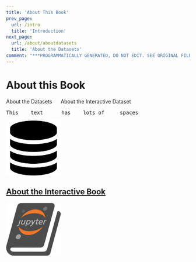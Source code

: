 ```yaml
---
title: 'About This Book'
prev_page:
  url: /intro
  title: 'Introduction'
next_page:
  url: /about/aboutdatasets
  title: 'About the Datasets'
comment: "***PROGRAMMATICALLY GENERATED, DO NOT EDIT. SEE ORIGINAL FILES IN /content***"
---
```

# About this Book
<!--
<p style="margin:0;display:inline;float:left"><h2>About the Datasets</h2></p>
<p style="margin:0;display:inline;float:right"><h2>About the Interactive Book</h2></p>-->

About the Datasets &nbsp;&nbsp;&nbsp;&nbsp; About the Interactive Dataset

<pre class="tab">This    text      has    lots of     spaces</pre>

<a href="https://veerg24.github.io/myonlinebook/about/aboutdatasets.html">
<img src="datasets.png" style="width: 150px;"/>
</a>

## [About the Interactive Book][jupyterbook]
<a href="https://veerg24.github.io/myonlinebook/about/aboutinteractivebooks.html">
<img src="jupyterbook.png" style="width: 150px;"/>
</a>

[datasets]: https://veerg24.github.io/myonlinebook/about/aboutdatasets.html
[jupyterbook]: https://veerg24.github.io/myonlinebook/about/aboutinteractivebooks.html